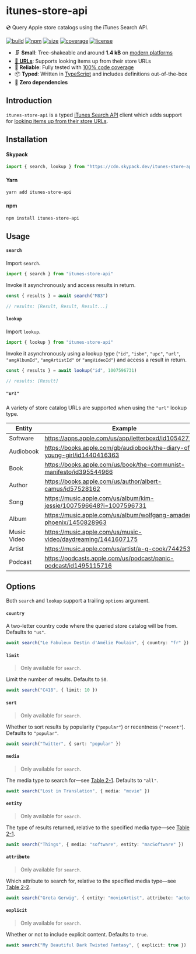 # itunes-store-api

💿 Query Apple store catalogs using the iTunes Search API.

[![build](https://img.shields.io/github/workflow/status/bouchenoiremarc/itunes-store-api/CI)](https://github.com/bouchenoiremarc/itunes-store-api/actions/workflows/ci.yml)
[![npm](https://img.shields.io/npm/v/itunes-store-api?color=%230cf)](https://www.npmjs.com/package/itunes-store-api)
[![size](https://img.shields.io/bundlephobia/minzip/itunes-store-api?label=size&color=%2385f)](https://bundlephobia.com/package/itunes-store-api)
[![coverage](https://img.shields.io/codecov/c/github/bouchenoiremarc/itunes-store-api?color=%23e4b)](https://codecov.io/gh/bouchenoiremarc/itunes-store-api)
[![license](https://img.shields.io/github/license/bouchenoiremarc/itunes-store-api?color=%23f81)](https://github.com/bouchenoiremarc/itunes-store-api/blob/main/LICENSE)

- 🗜️ **Small**: Tree-shakeable and around **1.4 kB** on [modern platforms](https://bundle.js.org/?bundle&q=itunes-store-api)
- [🔎 **URLs**](#url): Supports looking items up from their store URLs
- 🧪 **Reliable**: Fully tested with [100% code coverage](https://codecov.io/gh/bouchenoiremarc/itunes-store-api)
- 📦 **Typed**: Written in [TypeScript](https://www.typescriptlang.org/) and includes definitions out-of-the-box
- 💨 **Zero dependencies**

## Introduction

`itunes-store-api` is a typed [iTunes Search API](https://developer.apple.com/library/archive/documentation/AudioVideo/Conceptual/iTuneSearchAPI/) client which adds support for [looking items up from their store URLs](#url).

## Installation

#### Skypack

```javascript
import { search, lookup } from "https://cdn.skypack.dev/itunes-store-api"
```

#### Yarn

```bash
yarn add itunes-store-api
```

#### npm

```bash
npm install itunes-store-api
```

## Usage

#### `search`

Import `search`.

```typescript
import { search } from "itunes-store-api"
```

Invoke it asynchronously and access results in return.

```typescript
const { results } = await search("M83")

// results: [Result, Result, Result...]
```

#### `lookup`

Import `lookup`.

```typescript
import { lookup } from "itunes-store-api"
```

Invoke it asynchronously using a lookup type (`"id"`, `"isbn"`, `"upc"`, `"url"`, `"amgAlbumId"`, `"amgArtistId"` or `"amgVideoId"`) and access a result in return.

```typescript
const { results } = await lookup("id", 1007596731)

// results: [Result]
```

##### `"url"`

A variety of store catalog URLs are supported when using the `"url"` lookup type.

| Entity      | Example                                                                     |
| ----------- | --------------------------------------------------------------------------- |
| Software    | https://apps.apple.com/us/app/letterboxd/id1054271011                       |
| Audiobook   | https://books.apple.com/gb/audiobook/the-diary-of-a-young-girl/id1440416363 |
| Book        | https://books.apple.com/us/book/the-communist-manifesto/id395544966         |
| Author      | https://books.apple.com/us/author/albert-camus/id57528162                   |
| Song        | https://music.apple.com/us/album/kim-jessie/1007596648?i=1007596731         |
| Album       | https://music.apple.com/us/album/wolfgang-amadeus-phoenix/1450828963        |
| Music Video | https://music.apple.com/us/music-video/daydreaming/1441607175               |
| Artist      | https://music.apple.com/us/artist/a-g-cook/744253464                        |
| Podcast     | https://podcasts.apple.com/us/podcast/panic-podcast/id1495115716            |

## Options

Both `search` and `lookup` support a trailing `options` argument.

#### `country`

A two-letter country code where the queried store catalog will be from. Defaults to `"us"`.

```typescript
await search("Le Fabuleux Destin d'Amélie Poulain", { country: "fr" })
```

#### `limit`

> Only available for `search`.

Limit the number of results. Defaults to `50`.

```typescript
await search("C418", { limit: 10 })
```

#### `sort`

> Only available for `search`.

Whether to sort results by popularity (`"popular"`) or recentness (`"recent"`). Defaults to `"popular"`.

```typescript
await search("Twitter", { sort: "popular" })
```

#### `media`

> Only available for `search`.

The media type to search for—see [Table 2-1](https://developer.apple.com/library/archive/documentation/AudioVideo/Conceptual/iTuneSearchAPI/Searching.html). Defaults to `"all"`.

```typescript
await search("Lost in Translation", { media: "movie" })
```

#### `entity`

> Only available for `search`.

The type of results returned, relative to the specified media type—see [Table 2-1](https://developer.apple.com/library/archive/documentation/AudioVideo/Conceptual/iTuneSearchAPI/Searching.html).

```typescript
await search("Things", { media: "software", entity: "macSoftware" })
```

#### `attribute`

> Only available for `search`.

Which attribute to search for, relative to the specified media type—see [Table 2-2](https://developer.apple.com/library/archive/documentation/AudioVideo/Conceptual/iTuneSearchAPI/Searching.html).

```typescript
await search("Greta Gerwig", { entity: "movieArtist", attribute: "actorTerm" })
```

#### `explicit`

> Only available for `search`.

Whether or not to include explicit content. Defaults to `true`.

```typescript
await search("My Beautiful Dark Twisted Fantasy", { explicit: true })
```
